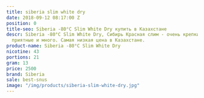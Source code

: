 ```yaml
---
title: siberia slim white dry
date: 2018-09-12 08:17:00 Z
position: 0
title-seo: Siberia -80°C Slim White Dry купить в Казахстане
descr: Siberia -80°C Slim White Dry, Сибирь Красная слим - очень крепкий, порции очень
  приятные и много. Самая низкая цена в Казахстане.
product-name: Siberia -80°C Slim White Dry
nicotine: 43
portions: 21
gram: 13
price: 2500
brand: Siberia
sale: best-snus
image: "/img/products/siberia-slim-white-dry.jpg"
---
```


